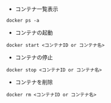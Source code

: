 - コンテナ一覧表示
```
docker ps -a
```
- コンテナの起動
```
docker start <コンテナID or コンテナ名>
```
- コンテナの停止
```
docker stop <コンテナID or コンテナ名>
```
- コンテナを削除
```
docker rm <コンテナID or コンテナ名>
```
